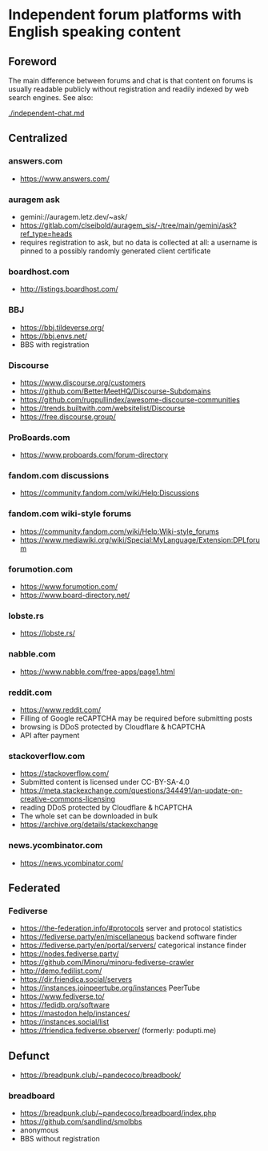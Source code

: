 # Independent forum platforms with English speaking content

## Foreword

The main difference between forums and chat is that content on forums is usually readable publicly without registration and readily indexed by web search engines. See also:

[./independent-chat.md](./independent-chat.md)

## Centralized

### answers.com

* https://www.answers.com/

### auragem ask

* gemini://auragem.letz.dev/~ask/
* https://gitlab.com/clseibold/auragem_sis/-/tree/main/gemini/ask?ref_type=heads
* requires registration to ask, but no data is collected at all: a username is pinned to a possibly randomly generated client certificate

### boardhost.com

* http://listings.boardhost.com/

### BBJ

* https://bbj.tildeverse.org/
* https://bbj.envs.net/
* BBS with registration

### Discourse

* https://www.discourse.org/customers
* https://github.com/BetterMeetHQ/Discourse-Subdomains
* https://github.com/rugpullindex/awesome-discourse-communities
* https://trends.builtwith.com/websitelist/Discourse
* https://free.discourse.group/

### ProBoards.com

* https://www.proboards.com/forum-directory

### fandom.com discussions

* https://community.fandom.com/wiki/Help:Discussions

### fandom.com wiki-style forums

* https://community.fandom.com/wiki/Help:Wiki-style_forums
* https://www.mediawiki.org/wiki/Special:MyLanguage/Extension:DPLforum

### forumotion.com

* https://www.forumotion.com/
* https://www.board-directory.net/

### lobste.rs

* https://lobste.rs/

### nabble.com

* https://www.nabble.com/free-apps/page1.html

### reddit.com

* https://www.reddit.com/
* Filling of Google reCAPTCHA may be required before submitting posts
* browsing is DDoS protected by Cloudflare & hCAPTCHA
* API after payment

### stackoverflow.com

* https://stackoverflow.com/
* Submitted content is licensed under CC-BY-SA-4.0
* https://meta.stackexchange.com/questions/344491/an-update-on-creative-commons-licensing
* reading DDoS protected by Cloudflare & hCAPTCHA
* The whole set can be downloaded in bulk
* https://archive.org/details/stackexchange

### news.ycombinator.com

* https://news.ycombinator.com/

## Federated

### Fediverse

* https://the-federation.info/#protocols server and protocol statistics
* https://fediverse.party/en/miscellaneous backend software finder
* https://fediverse.party/en/portal/servers/ categorical instance finder
* https://nodes.fediverse.party/
* https://github.com/Minoru/minoru-fediverse-crawler
* http://demo.fedilist.com/
* https://dir.friendica.social/servers
* https://instances.joinpeertube.org/instances PeerTube
* https://www.fediverse.to/
* https://fedidb.org/software
* https://mastodon.help/instances/
* https://instances.social/list
* https://friendica.fediverse.observer/ (formerly: podupti.me)

## Defunct

* https://breadpunk.club/~pandecoco/breadbook/

### breadboard

* https://breadpunk.club/~pandecoco/breadboard/index.php
* https://github.com/sandlind/smolbbs
* anonymous
* BBS without registration
